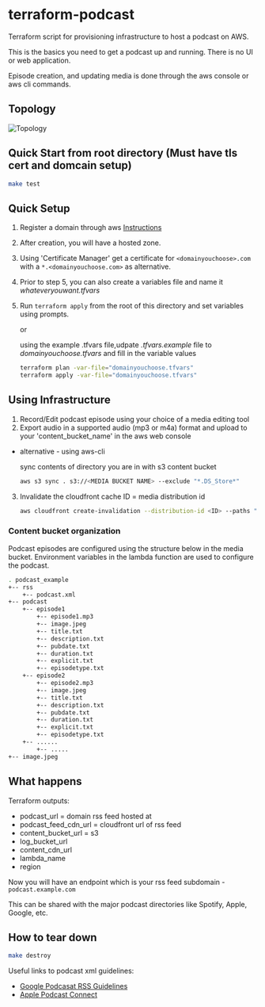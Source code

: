 # terraform-podcast

Terraform script for provisioning infrastructure to host a podcast on AWS.

This is the basics you need to get a podcast up and running. There is no UI or web application.

Episode creation, and updating media is done through the aws console or aws cli commands.

## Topology

![Topology](https://raw.githubusercontent.com/goehlemichael/terraform-podcast/master/podcast.jpeg)

## Quick Start from root directory (Must have tls cert and domcain setup)

```bash
make test
```

## Quick Setup

1) Register a domain through aws [Instructions](https://docs.aws.amazon.com/Route53/latest/DeveloperGuide/domain-register.html)
2) After creation, you will have a hosted zone.
3) Using 'Certificate Manager' get a certificate for `<domainyouchoose>.com` with a `*.<domainyouchoose.com>` as alternative.
4) Prior to step 5, you can also create a variables file and name it _whateveryouwant.tfvars_
5) Run `terraform apply` from the root of this directory and set variables using prompts.

   or

   using the example .tfvars file,udpate _.tfvars.example_ file to _domainyouchoose.tfvars_ and fill in the variable values

   ```bash
   terraform plan -var-file="domainyouchoose.tfvars"
   terraform apply -var-file="domainyouchoose.tfvars"
   ```

## Using Infrastructure

1) Record/Edit podcast episode using your choice of a media editing tool
2) Export audio in a supported audio (mp3 or m4a) format and upload to your 'content_bucket_name' in the aws web console

- alternative - using aws-cli

  sync contents of directory you are in with s3 content bucket

  ```bash
  aws s3 sync . s3://<MEDIA BUCKET NAME> --exclude "*.DS_Store*"
  ```

3) Invalidate the cloudfront cache ID = media distribution id

   ```bash
   aws cloudfront create-invalidation --distribution-id <ID> --paths "/podcast.xml"
   ```

### Content bucket organization

Podcast episodes are configured using the structure below in the media bucket. Environment variables in the lambda function
are used to configure the podcast.

```bash
. podcast_example
+-- rss
    +-- podcast.xml
+-- podcast
    +-- episode1
        +-- episode1.mp3
        +-- image.jpeg
        +-- title.txt
        +-- description.txt
        +-- pubdate.txt
        +-- duration.txt
        +-- explicit.txt
        +-- episodetype.txt
    +-- episode2
        +-- episode2.mp3
        +-- image.jpeg
        +-- title.txt
        +-- description.txt
        +-- pubdate.txt
        +-- duration.txt
        +-- explicit.txt
        +-- episodetype.txt
    +-- ......
        +-- .....
+-- image.jpeg
```

## What happens

Terraform outputs:

- podcast_url = domain rss feed hosted at
- podcast_feed_cdn_url = cloudfront url of rss feed
- content_bucket_url = s3
- log_bucket_url
- content_cdn_url
- lambda_name
- region

Now you will have an endpoint which is your rss feed subdomain - `podcast.example.com`

This can be shared with the major podcast directories like Spotify, Apple, Google, etc.

## How to tear down

  ```bash
  make destroy
  ```

Useful links to podcast xml guidelines:

- [Google Podcasat RSS Guidelines](https://developers.google.com/search/docs/guides/podcast-guidelines)
- [Apple Podcast Connect](https://help.apple.com/itc/podcasts_connect/#/itcc0e1eaa94)
